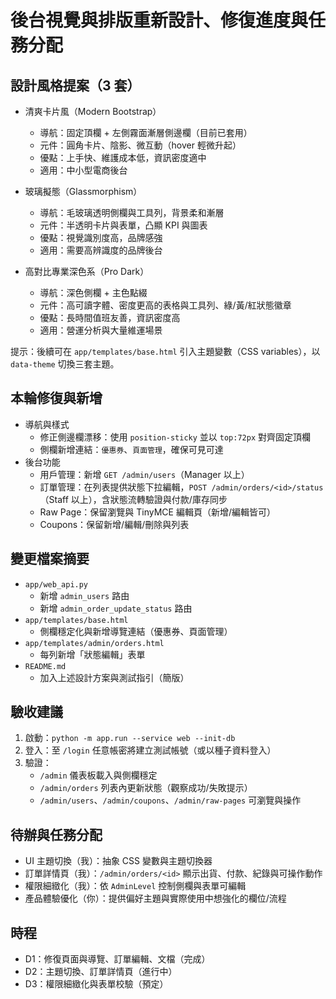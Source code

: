 # 後台視覺與排版重新設計、修復進度與任務分配

## 設計風格提案（3 套）

- 清爽卡片風（Modern Bootstrap）
  - 導航：固定頂欄 + 左側霧面漸層側邊欄（目前已套用）
  - 元件：圓角卡片、陰影、微互動（hover 輕微升起）
  - 優點：上手快、維護成本低，資訊密度適中
  - 適用：中小型電商後台

- 玻璃擬態（Glassmorphism）
  - 導航：毛玻璃透明側欄與工具列，背景柔和漸層
  - 元件：半透明卡片與表單，凸顯 KPI 與圖表
  - 優點：視覺識別度高，品牌感強
  - 適用：需要高辨識度的品牌後台

- 高對比專業深色系（Pro Dark）
  - 導航：深色側欄 + 主色點綴
  - 元件：高可讀字體、密度更高的表格與工具列、綠/黃/紅狀態徽章
  - 優點：長時間值班友善，資訊密度高
  - 適用：營運分析與大量維運場景

提示：後續可在 `app/templates/base.html` 引入主題變數（CSS variables），以 `data-theme` 切換三套主題。

## 本輪修復與新增

- 導航與樣式
  - 修正側邊欄漂移：使用 `position-sticky` 並以 `top:72px` 對齊固定頂欄
  - 側欄新增連結：`優惠券`、`頁面管理`，確保可見可達
- 後台功能
  - 用戶管理：新增 `GET /admin/users`（Manager 以上）
  - 訂單管理：在列表提供狀態下拉編輯，`POST /admin/orders/<id>/status`（Staff 以上），含狀態流轉驗證與付款/庫存同步
  - Raw Page：保留瀏覽與 TinyMCE 編輯頁（新增/編輯皆可）
  - Coupons：保留新增/編輯/刪除與列表

## 變更檔案摘要

- `app/web_api.py`
  - 新增 `admin_users` 路由
  - 新增 `admin_order_update_status` 路由
- `app/templates/base.html`
  - 側欄穩定化與新增導覽連結（優惠券、頁面管理）
- `app/templates/admin/orders.html`
  - 每列新增「狀態編輯」表單
- `README.md`
  - 加入上述設計方案與測試指引（簡版）

## 驗收建議

1. 啟動：`python -m app.run --service web --init-db`
2. 登入：至 `/login` 任意帳密將建立測試帳號（或以種子資料登入）
3. 驗證：
   - `/admin` 儀表板載入與側欄穩定
   - `/admin/orders` 列表內更新狀態（觀察成功/失敗提示）
   - `/admin/users`、`/admin/coupons`、`/admin/raw-pages` 可瀏覽與操作

## 待辦與任務分配

- UI 主題切換（我）：抽象 CSS 變數與主題切換器
- 訂單詳情頁（我）：`/admin/orders/<id>` 顯示出貨、付款、紀錄與可操作動作
- 權限細緻化（我）：依 `AdminLevel` 控制側欄與表單可編輯
- 產品體驗優化（你）：提供偏好主題與實際使用中想強化的欄位/流程

## 時程

- D1：修復頁面與導覽、訂單編輯、文檔（完成）
- D2：主題切換、訂單詳情頁（進行中）
- D3：權限細緻化與表單校驗（預定）